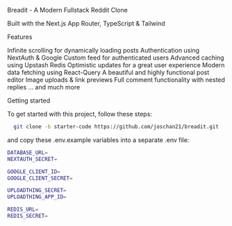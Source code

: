 Breadit - A Modern Fullstack Reddit Clone

Built with the Next.js App Router, TypeScript & Tailwind


Features

Infinite scrolling for dynamically loading posts
Authentication using NextAuth & Google
Custom feed for authenticated users
Advanced caching using Upstash Redis
Optimistic updates for a great user experience
Modern data fetching using React-Query
A beautiful and highly functional post editor
Image uploads & link previews
Full comment functionality with nested replies
... and much more

Getting started

To get started with this project, follow these steps:

```bash
  git clone -b starter-code https://github.com/joschan21/breadit.git
```

and copy these .env.example variables into a separate .env file:

```bash
DATABASE_URL=
NEXTAUTH_SECRET=

GOOGLE_CLIENT_ID=
GOOGLE_CLIENT_SECRET=

UPLOADTHING_SECRET=
UPLOADTHING_APP_ID=

REDIS_URL=
REDIS_SECRET=
```

